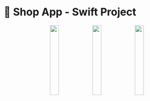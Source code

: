 # 🚀 Shop App - Swift Project

<div align="center">
  <img src="https://github.com/user-attachments/assets/8b510417-7d3b-4418-9e91-c3fa4025814d" width="22%" />
  <img src="https://github.com/user-attachments/assets/2db67670-30ba-40d5-876e-110d4a21aa2b" width="22%" />
  <img src="https://github.com/user-attachments/assets/726a5125-66d0-4f5a-800e-3f149099420a" width="22%" />
</div>


